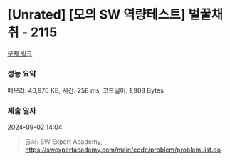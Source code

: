 # [Unrated] [모의 SW 역량테스트] 벌꿀채취 - 2115 

[문제 링크](https://swexpertacademy.com/main/code/problem/problemDetail.do?contestProbId=AV5V4A46AdIDFAWu) 

### 성능 요약

메모리: 40,976 KB, 시간: 258 ms, 코드길이: 1,908 Bytes

### 제출 일자

2024-09-02 14:04



> 출처: SW Expert Academy, https://swexpertacademy.com/main/code/problem/problemList.do